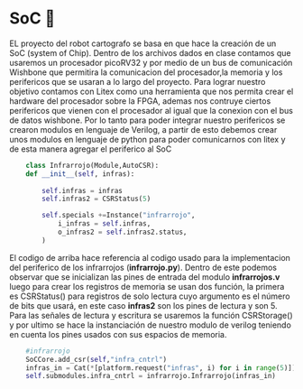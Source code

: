 # SoC :robot:
EL proyecto del robot cartografo se basa en que hace la creación de un SoC (system of Chip). Dentro de los archivos dados en clase contamos que usaremos un procesador picoRV32 y por medio de un bus de comunicación Wishbone que permitira la comunicacion del procesador,la memoria y los perifericos que se usaran a lo largo del proyecto. Para lograr nuestro objetivo contamos con Litex como una herramienta que nos permita crear el hardware del procesador sobre la FPGA, ademas nos contruye ciertos perifericos que vienen con el procesador al igual que la conexion con el bus de datos wishbone. Por lo tanto para poder integrar nuestro perifericos se crearon modulos en lenguaje de Verilog, a partir de esto debemos crear unos modulos en lenguaje de python para poder comunicarnos con litex y de esta manera agregar el periferico al SoC 

```python
    class Infrarrojo(Module,AutoCSR):
    def __init__(self, infras):
     
        self.infras = infras
        self.infras2 = CSRStatus(5)

        self.specials +=Instance("infrarrojo",
            i_infras = self.infras,
            o_infras2 = self.infras2.status,
        )
 ```
El codigo de arriba hace referencia al codigo usado para la implementacion del periferico de los infrarrojos (**infrarrojo.py**). Dentro de este podemos observar que se inicializan las pines de entrada del modulo **infrarrojos.v** luego para crear los registros de memoria se usan dos función, la primera es CSRStatus() para registros de solo lectura cuyo argumento es el número de bits que usará, en este caso **infras2** son los pines de lectura y son 5. Para las señales de lectura y escritura se usaremos la función CSRStorage() y por ultimo se hace la instanciación de nuestro modulo de verilog teniendo en cuenta los pines usados con sus espacios de memoria.

```python
    #infrarrojo
    SoCCore.add_csr(self,"infra_cntrl")
    infras_in = Cat(*[platform.request("infras", i) for i in range(5)])
    self.submodules.infra_cntrl = infrarrojo.Infrarrojo(infras_in)
```    
